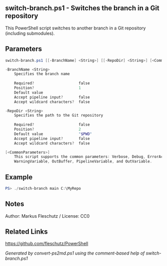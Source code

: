 ## switch-branch.ps1 - Switches the branch in a Git repository

This PowerShell script switches to another branch in a Git repository (including submodules).

## Parameters
```powershell
switch-branch.ps1 [[-BranchName] <String>] [[-RepoDir] <String>] [<CommonParameters>]

-BranchName <String>
    Specifies the branch name
    
    Required?                    false
    Position?                    1
    Default value                
    Accept pipeline input?       false
    Accept wildcard characters?  false

-RepoDir <String>
    Specifies the path to the Git repository
    
    Required?                    false
    Position?                    2
    Default value                "$PWD"
    Accept pipeline input?       false
    Accept wildcard characters?  false

[<CommonParameters>]
    This script supports the common parameters: Verbose, Debug, ErrorAction, ErrorVariable, WarningAction, 
    WarningVariable, OutBuffer, PipelineVariable, and OutVariable.
```

## Example
```powershell
PS> ./switch-branch main C:\MyRepo

```

## Notes
Author: Markus Fleschutz / License: CC0

## Related Links
https://github.com/fleschutz/PowerShell

*Generated by convert-ps2md.ps1 using the comment-based help of switch-branch.ps1*
